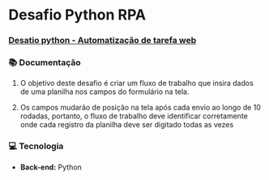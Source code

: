 # Desafio Python RPA
### [Desatio python - Automatização de tarefa web](https://rpachallenge.com/)

### 📚 Documentação
1. O objetivo deste desafio é criar um fluxo de trabalho que insira dados de uma planilha nos campos do formulário na tela.
   
2.  Os campos mudarão de posição na tela após cada envio ao longo de 10 rodadas, portanto, o fluxo de trabalho deve identificar corretamente onde cada registro da planilha deve ser digitado todas as vezes
  
### 💻 Tecnologia

 - **Back-end:** Python
